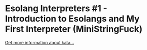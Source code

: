 Esolang Interpreters #1 - Introduction to Esolangs and My First Interpreter (MiniStringFuck)
=
[Get more information about kata...](/kata/586dd26a69b6fd46dd0000c0)
